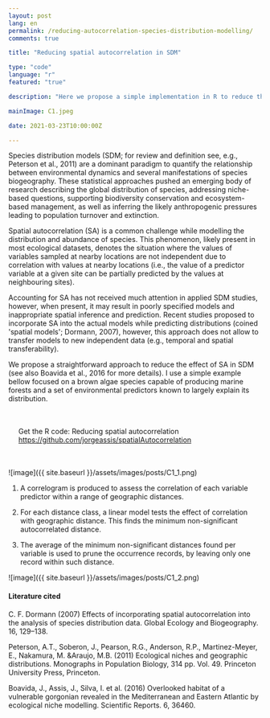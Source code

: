 ```yaml
---
layout: post
lang: en
permalink: /reducing-autocorrelation-species-distribution-modelling/
comments: true

title: "Reducing spatial autocorrelation in SDM"

type: "code"
language: "r"
featured: "true"

description: "Here we propose a simple implementation in R to reduce the negative effect of spatial autocorrelation in Species Distribution Modelling"

mainImage: C1.jpeg

date: 2021-03-23T10:00:00Z

---
```


Species distribution models (SDM; for review and definition see, e.g., Peterson et al., 2011) are a dominant paradigm to quantify the relationship between environmental dynamics and several manifestations of species biogeography. These statistical approaches pushed an emerging body of research describing the global distribution of species, addressing niche-based questions, supporting biodiversity conservation and ecosystem-based management, as well as inferring the likely anthropogenic pressures leading to population turnover and extinction.

Spatial autocorrelation (SA) is a common challenge while modelling the distribution and abundance of species. This phenomenon, likely present in most ecological datasets, denotes the situation where the values of variables sampled at nearby locations are not independent due to correlation with values at nearby locations (i.e., the value of a predictor variable at a given site can be partially predicted by the values at neighbouring sites).

Accounting for SA has not received much attention in applied SDM studies, however, when present, it may result in poorly specified models and inappropriate spatial inference and prediction. Recent studies proposed to incorporate SA into the actual models while predicting distributions (coined 'spatial models'; Dormann, 2007), however, this approach does not allow to transfer models to new independent data (e.g., temporal and spatial transferability).

We propose a straightforward approach to reduce the effect of SA in SDM (see also Boavida et al., 2016 for more details). I use a simple example bellow focused on a brown algae species capable of producing marine forests and a set of environmental predictors known to largely explain its distribution.


<div style="padding: 20px" class="border-radius-05 bg-gray font-family-secondary font-small text-dark">

Get the R code: Reducing spatial autocorrelation<br>
https://github.com/jorgeassis/spatialAutocorrelation

</div>

![image]({{ site.baseurl }}/assets/images/posts/C1_1.png)

1. A correlogram is produced to assess the correlation of each variable predictor within a range of geographic distances.

2. For each distance class, a linear model tests the effect of correlation with geographic distance. This finds the minimum non-significant autocorrelated distance.

3. The average of the minimum non-significant distances found per variable is used to prune the occurrence records, by leaving only one record within such distance.

![image]({{ site.baseurl }}/assets/images/posts/C1_2.png)

<h4>Literature cited</h4>

C. F. Dormann (2007) Effects of incorporating spatial autocorrelation into the analysis of species distribution data. Global Ecology and Biogeography. 16, 129–138.

Peterson, A.T., Soberon, J., Pearson, R.G., Anderson, R.P., Martinez-Meyer, E., Nakamura, M. &Araujo, M.B. (2011) Ecological niches and geographic distributions. Monographs in Population Biology, 314 pp. Vol. 49. Princeton University Press, Princeton.

Boavida, J., Assis, J., Silva, I. et al. (2016) Overlooked habitat of a vulnerable gorgonian revealed in the Mediterranean and Eastern Atlantic by ecological niche modelling. Scientific Reports. 6, 36460.
